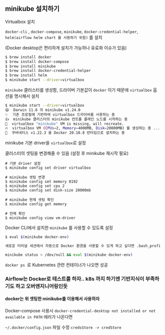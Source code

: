 ## minikube 설치하기

Virtualbox 설치

`docker-cli` , `docker-compose`, `minikube`, `docker-credential-helper`, `helm(airflow helm chart 를 사용하기 위함)`  를 설치

(Docker desktop은 편리하게 설치가 가능하나 유료화 이슈가 있음)

```sh
$ brew install docker
$ brew install docker-compose
$ brew install minikube
$ brew install docker-credential-helper
$ brew install helm
$ minikube start --driver=virtualbox
```

`minikube` 클러스터를 생성함, 드라이버 기본값이 `docker` 이기 때문에 `virtualbox` 옵션을 명시해서 설치

```sh
$ minikube start --driver=virtualbox
😄  Darwin 11.6 의 minikube v1.24.0
✨  기존 프로필에 기반하여 virtualbox 드라이버를 사용하는 중
👍  minikube 클러스터의 minikube 컨트롤 플레인 노드를 시작하는 중
🤷  virtualbox "minikube" VM is missing, will recreate.
🔥  virtualbox VM (CPUs=2, Memory=4000MB, Disk=20000MB) 를 생성하는 중 ...
🐳  쿠버네티스 v1.22.3 을 Docker 20.10.8 런타임으로 설치하는 중
```

minikube 기본 driver을 `virtualbox`로 설정

클러스터의 셋팅을 변경해줄 수 있음 (설정 후 minikube 재시작 필요)

```Sh
# 기본 driver 설정
$ minikube config set driver virtualbox

# minikube 셋팅 변경
$ minikube config set memory 8192
$ minikube config set cpu 2
$ minikube config set disk-size 20000mb

# minikube 현재 셋팅 확인
$ minikube config get memory

# 전체 확인
$ minikube config view vm-driver

```



Docker CLI에서 설치한 `minikube` 를 사용할 수 있도록 설정

```sh
$ eval $(minikube docker-env)

새로운 터미널 세션에서 자동으로 Docker 환경을 사용할 수 있게 하고 싶다면 .bash_profile 파일에 추가

minikube status > /dev/null && eval $(minikube docker-env)
```

`docker ps `로 Kubernetes 관련 컨테이너가 나오면 성공

### Airflow는 Docker로 테스트를 하자.. k8s 까지 하기엔 기반지식이 부족하기도 하고 오버엔지니어링인듯

#### docker는 위 셋팅한 minikube를 이용해서 사용하자



Docker-compose 사용시 `docker-credential-desktop not installed or not available in PATH` 에러가 나온다면

`~/.docker/config.json` 파일 수정 `credsStore -> credStore`
